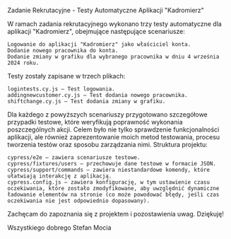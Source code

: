 Zadanie Rekrutacyjne - Testy Automatyczne Aplikacji "Kadromierz"

W ramach zadania rekrutacyjnego wykonano trzy testy automatyczne dla aplikacji "Kadromierz", obejmujące następujące scenariusze:

    Logowanie do aplikacji "Kadromierz" jako właściciel konta.
    Dodanie nowego pracownika do konta.
    Dodanie zmiany w grafiku dla wybranego pracownika w dniu 4 września 2024 roku.

Testy zostały zapisane w trzech plikach:

    logintests.cy.js – Test logowania.
    addingnewcustomer.cy.js – Test dodania nowego pracownika.
    shiftchange.cy.js – Test dodania zmiany w grafiku.

Dla każdego z powyższych scenariuszy przygotowano szczegółowe przypadki testowe, które weryfikują poprawność wykonania poszczególnych akcji. Celem było nie tylko sprawdzenie funkcjonalności aplikacji, ale również zaprezentowanie moich metod testowania, procesu tworzenia testów oraz sposobu zarządzania nimi.
Struktura projektu:

    cypress/e2e – zawiera scenariusze testowe.
    cypress/fixtures/users – przechowuje dane testowe w formacie JSON.
    cypress/support/commands – zawiera niestandardowe komendy, które ułatwiają interakcję z aplikacją.
    cypress.config.js – zawiera konfigurację, w tym ustawienie czasu oczekiwania, które zostało zmodyfikowane, aby uwzględnić dynamiczne ładowanie elementów na stronie (co może powodować błędy, jeśli czas oczekiwania nie jest odpowiednio dopasowany).

Zachęcam do zapoznania się z projektem i pozostawienia uwag. Dziękuję!


Wszystkiego dobrego
Stefan Mocia
























